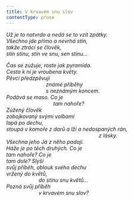 ```yaml
---
title: V krvavém snu slov
contentType: prose
---
```


<section>

_Už je to natvrdo a nedá se to vzít zpátky.  
Všechno jde přímo a nevrhá stín,  
takže ztrácí se člověk,  
stín stínu, stín ve snu, sen stínu…_

</section>

<section>

_Čas se zužuje, roste jak pyramida.  
Cesta k ní je vroubena květy.  
Pěvci předzpěvují  
                           známé příběhy  
                           s neznámým koncem.  
Podává se maso. Co je  
                                tam nahoře?  
Zúžený člověk  
zobojkovaný svými volbami  
lapá po dechu,  
stoupá v komoře z darů a lží a nedospaných rán,  
                                                               z lásky.  
Všechna jeho Já z něho padají.  
Háže je po těch druhých. Co je  
tam nahoře? Co je  
tam dole? Slyší  
svůj příběh, oblouk svého dechu  
vržený do květů,  
                      do stínu snu květů…  
Pozná svůj příběh  
                      v krvavém snu slov?_

</section>
